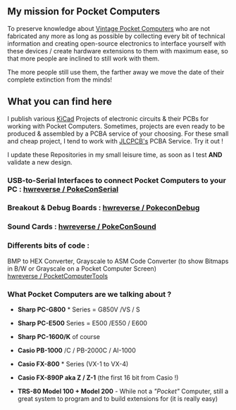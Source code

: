## My mission for Pocket Computers

To preserve knowledge about [Vintage Pocket Computers](https://github.com/hwreverse/PocketComputerTools/blob/master/img/collection.jpg/) who are not fabricated any more as long as possible by collecting every bit of technical information and creating open-source electronics to interface yourself with these devices / create hardware extensions to them with maximum ease, so that more people are inclined to still work with them. 

The more people still use them, the farther away we move the date of their complete extinction from the minds!

## What you can find here

I publish various [KiCad](https://kicad.org/) Projects of electronic circuits & their PCBs for working with Pocket Computers. Sometimes, projects are even ready to be produced & assembled by a PCBA service of your choosing. For these small and cheap project, I tend to work with [JLCPCB's](https://jlcpcb.com/) PCBA Service. Try it out !

I update these Repositories in my small leisure time, as soon as I test **AND** validate a new design.

### USB-to-Serial Interfaces to connect Pocket Computers to your PC : [hwreverse / PokeConSerial](https://github.com/hwreverse/PokeConSerial)

### Breakout & Debug Boards : [hwreverse / PokeconDebug](https://github.com/hwreverse/PokeconDebug)

### Sound Cards : [hwreverse / PokeConSound](https://github.com/hwreverse/PokeConSound)

### Differents bits of code :

BMP to HEX Converter, Grayscale to ASM Code Converter (to show Bitmaps in B/W or Grayscale on a Pocket Computer Screen)<BR> [hwreverse / PocketComputerTools](https://github.com/hwreverse/PocketComputerTools)

### What Pocket Computers are we talking about ?

- **Sharp PC-G800** * Series = G850V /VS / S 
- **Sharp PC-E500** Series = E500 /E550 / E600
- **Sharp PC-1600/K** of course

- **Casio PB-1000** /C / PB-2000C / AI-1000
- **Casio FX-800** * Series (VX-1 to VX-4)
- **Casio FX-890P aka Z / Z-1** (the first 16 bit from Casio !)

- **TRS-80 Model 100 + Model 200** - While not a *"Pocket"* Computer, still a great system to program and to build extensions for (it is really easy)

